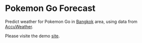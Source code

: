 # Pokemon Go Forecast
Predict weather for Pokemon Go in [Bangkok](https://goo.gl/maps/KRQ8vV3uuJn) area, using data from [AccuWeather](www.accuweather.com).

Please visite the demo [site](https://chanwutk.github.io/pokemon-go-forecast/site/).
